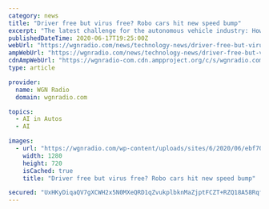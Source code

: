 ```yaml
---
category: news
title: "Driver free but virus free? Robo cars hit new speed bump"
excerpt: "The latest challenge for the autonomous vehicle industry: How to assure passengers that the car they are getting in is virus free, even if it doesn’t have a driver. Widespread"
publishedDateTime: 2020-06-17T19:25:00Z
webUrl: "https://wgnradio.com/news/technology-news/driver-free-but-virus-fee-robo-car-firms-hit-new-speed-bump/"
ampWebUrl: "https://wgnradio.com/news/technology-news/driver-free-but-virus-fee-robo-car-firms-hit-new-speed-bump/amp/"
cdnAmpWebUrl: "https://wgnradio-com.cdn.ampproject.org/c/s/wgnradio.com/news/technology-news/driver-free-but-virus-fee-robo-car-firms-hit-new-speed-bump/amp/"
type: article

provider:
  name: WGN Radio
  domain: wgnradio.com

topics:
  - AI in Autos
  - AI

images:
  - url: "https://wgnradio.com/wp-content/uploads/sites/6/2020/06/ebf70f7525554dce959e6641b2a5814a.jpg?w=1280&h=720&crop=1"
    width: 1280
    height: 720
    isCached: true
    title: "Driver free but virus free? Robo cars hit new speed bump"

secured: "UxHKyDiqaQV7gXCWH2x5N0MXeQRD1qZvukplbknMaZjptFCZT+RZQ18A58Rqfcr8hViP/QAU3EUIAzJMSN2U6Iqn3iTT4CTiTaI2HUcbMQGM/eD6BaQAHvA1iNxczgHD7hMIXyWhocFWPBTThC0biYp+/Iz8O/9LLoHeTZ2UboD2OlxEdIoC6MDFNxL42Zzs+uAaowvfjBTNvZgYrk00i7Y3R7ORwGg8f5U5tqixEh+6eMo/PT5M+fU8PZN8hAiPLAjyD1UHcyAs17z51Wgd+tAHa9RoU5ehmEyFTBYLdmShFEEY1jyhUuaHCWa0GGiKwQAv28AY24sD833w+B+6pQ==;BhY/xkErZIJnE9CdHvyv9w=="
---
```


